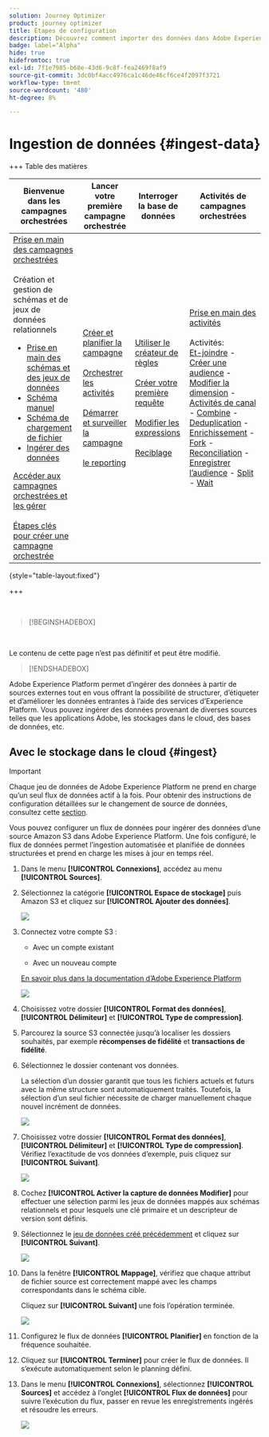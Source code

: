 ```yaml
---
solution: Journey Optimizer
product: journey optimizer
title: Étapes de configuration
description: Découvrez comment importer des données dans Adobe Experience Platform à partir de sources prises en charge telles que le protocole SFTP, l’espace de stockage dans le cloud ou les bases de données.
badge: label="Alpha"
hide: true
hidefromtoc: true
exl-id: 7f1e7985-b68e-43d6-9c8f-fea2469f8af9
source-git-commit: 3dc0bf4acc4976ca1c46de46cf6ce4f2097f3721
workflow-type: tm+mt
source-wordcount: '480'
ht-degree: 8%

---
```


# Ingestion de données {#ingest-data}

+++ Table des matières

| Bienvenue dans les campagnes orchestrées | Lancer votre première campagne orchestrée | Interroger la base de données | Activités de campagnes orchestrées |
|---|---|---|---|
| [Prise en main des campagnes orchestrées](gs-orchestrated-campaigns.md)<br/><br/>Création et gestion de schémas et de jeux de données relationnels</br> <ul><li>[Prise en main des schémas et des jeux de données](gs-schemas.md)</li><li>[Schéma manuel](manual-schema.md)</li><li>[Schéma de chargement de fichier](file-upload-schema.md)</li><li>[ Ingérer des données ](ingest-data.md)</li></ul>[Accéder aux campagnes orchestrées et les gérer](access-manage-orchestrated-campaigns.md)<br/><br/>[Étapes clés pour créer une campagne orchestrée](gs-campaign-creation.md) | [Créer et planifier la campagne](create-orchestrated-campaign.md)<br/><br/>[Orchestrer les activités](orchestrate-activities.md)<br/><br/>[Démarrer et surveiller la campagne](start-monitor-campaigns.md)<br/><br/>[le reporting](reporting-campaigns.md) | [Utiliser le créateur de règles](orchestrated-rule-builder.md)<br/><br/>[Créer votre première requête](build-query.md)<br/><br/>[Modifier les expressions](edit-expressions.md)<br/><br/>[Reciblage](retarget.md) | [Prise en main des activités](activities/about-activities.md)<br/><br/>Activités:<br/>[Et-joindre](activities/and-join.md) - [Créer une audience](activities/build-audience.md) - [Modifier la dimension](activities/change-dimension.md) - [Activités de canal](activities/channels.md) - [Combine](activities/combine.md) - [Deduplication](activities/deduplication.md) - [Enrichissement](activities/enrichment.md) - [Fork](activities/fork.md) - [Reconciliation](activities/reconciliation.md) - [Enregistrer l’audience](activities/save-audience.md) - [Split](activities/split.md) - [Wait](activities/wait.md) |

{style="table-layout:fixed"}

+++

</br>

>[!BEGINSHADEBOX]

</br>

Le contenu de cette page n’est pas définitif et peut être modifié.

>[!ENDSHADEBOX]

Adobe Experience Platform permet d’ingérer des données à partir de sources externes tout en vous offrant la possibilité de structurer, d’étiqueter et d’améliorer les données entrantes à l’aide des services d’Experience Platform. Vous pouvez ingérer des données provenant de diverses sources telles que les applications Adobe, les stockages dans le cloud, des bases de données, etc.

## Avec le stockage dans le cloud {#ingest}


>[!IMPORTANT]
>
>Chaque jeu de données de Adobe Experience Platform ne prend en charge qu’un seul flux de données actif à la fois. Pour obtenir des instructions de configuration détaillées sur le changement de source de données, consultez cette [section](#cdc-ingestion).


Vous pouvez configurer un flux de données pour ingérer des données d’une source Amazon S3 dans Adobe Experience Platform. Une fois configuré, le flux de données permet l’ingestion automatisée et planifiée de données structurées et prend en charge les mises à jour en temps réel.

1. Dans le menu **[!UICONTROL Connexions]**, accédez au menu **[!UICONTROL Sources]**.

1. Sélectionnez la catégorie **[!UICONTROL Espace de stockage]** puis Amazon S3 et cliquez sur **[!UICONTROL Ajouter des données]**.

   ![](assets/admin_sources_1.png)

1. Connectez votre compte S3 :

   * Avec un compte existant

   * Avec un nouveau compte

   [En savoir plus dans la documentation d’Adobe Experience Platform](https://experienceleague.adobe.com/en/docs/experience-platform/destinations/catalog/cloud-storage/amazon-s3#connect)

   ![](assets/admin_sources_2.png)

1. Choisissez votre dossier **[!UICONTROL Format des données]**, **[!UICONTROL Délimiteur]** et **[!UICONTROL Type de compression]**.

1. Parcourez la source S3 connectée jusqu’à localiser les dossiers souhaités, par exemple **récompenses de fidélité** et **transactions de fidélité**.

1. Sélectionnez le dossier contenant vos données.

   La sélection d’un dossier garantit que tous les fichiers actuels et futurs avec la même structure sont automatiquement traités. Toutefois, la sélection d’un seul fichier nécessite de charger manuellement chaque nouvel incrément de données.

   ![](assets/S3_config_2.png)

1. Choisissez votre dossier **[!UICONTROL Format des données]**, **[!UICONTROL Délimiteur]** et **[!UICONTROL Type de compression]**. Vérifiez l’exactitude de vos données d’exemple, puis cliquez sur **[!UICONTROL Suivant]**.

   ![](assets/S3_config_1.png)

1. Cochez **[!UICONTROL Activer la capture de données Modifier]** pour effectuer une sélection parmi les jeux de données mappés aux schémas relationnels et pour lesquels une clé primaire et un descripteur de version sont définis.

1. Sélectionnez le [jeu de données créé précédemment](#entities) et cliquez sur **[!UICONTROL Suivant]**.

   ![](assets/S3_config_3.png)

1. Dans la fenêtre **[!UICONTROL Mappage]**, vérifiez que chaque attribut de fichier source est correctement mappé avec les champs correspondants dans le schéma cible.

   Cliquez sur **[!UICONTROL Suivant]** une fois l’opération terminée.

   ![](assets/S3_config_4.png)

1. Configurez le flux de données **[!UICONTROL Planifier]** en fonction de la fréquence souhaitée.

1. Cliquez sur **[!UICONTROL Terminer]** pour créer le flux de données. Il s’exécute automatiquement selon le planning défini.

1. Dans le menu **[!UICONTROL Connexions]**, sélectionnez **[!UICONTROL Sources]** et accédez à l’onglet **[!UICONTROL Flux de données]** pour suivre l’exécution du flux, passer en revue les enregistrements ingérés et résoudre les erreurs.

   ![](assets/S3_config_5.png)

<!--### Setting Up Change data capture ingestion {#cdc-ingestion}

If you need to change the data source, you must delete the existing dataflow and create a new one pointing to the same dataset with the new source.

When using Change Data Capture (CDC), it is essential that the source and dataset remain in sync to ensure accurate incremental updates. Follow the steps below:

1. **Schema Requirements**
   - Your schema must include:
     - A **primary key** (e.g., `transaction_id`)
     - A **versioning field** (e.g., `lastmodified` or an incrementing `version_id`)
   - Enable the dataset for **Orchestrated Campaigns** if needed.

2. **CDC Dataflow Setup**
   - During dataflow creation, after choosing your source and files:
     - **Enable the CDC option**
     - Select your CDC-ready dataset
     - Confirm field mappings (especially version field)

3. **Keep Source and Target in Sync**
   - The source system must consistently update the version field so the platform can detect changes accurately.

Once set up, the platform will automatically ingest **only changed or new records** each time the flow runs.
-->
